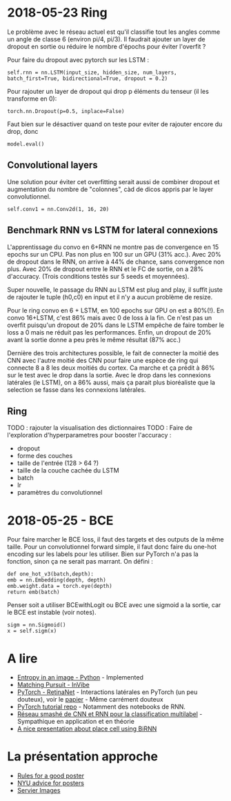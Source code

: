 # 2018-05-23 Ring
Le problème avec le réseau actuel est qu'il classifie tout les angles comme un angle de classe 6 (environ pi/4, pi/3). Il faudrait ajouter un layer de dropout en sortie ou réduire le nombre d'épochs pour éviter l'overfit ?

Pour faire du dropout avec pytorch sur les LSTM :

    self.rnn = nn.LSTM(input_size, hidden_size, num_layers, batch_first=True, bidirectional=True, dropout = 0.2)

Pour rajouter un layer de dropout qui drop p éléments du tenseur (il les transforme en 0):

    torch.nn.Dropout(p=0.5, inplace=False)


Faut bien sur le désactiver quand on teste pour eviter de rajouter encore du drop, donc

    model.eval()

## Convolutional layers
Une solution pour éviter cet overfitting serait aussi de combiner dropout et augmentation du nombre de "colonnes", càd de dicos appris par le layer convolutionnel.

    self.conv1 = nn.Conv2d(1, 16, 20)

## Benchmark RNN vs LSTM for lateral connexions
L'apprentissage du convo en 6+RNN ne montre pas de convergence en 15 epochs sur un CPU. Pas non plus en 100 sur un GPU (31% acc.). Avec 20% de dropout dans le RNN, on arrive à 44% de chance, sans convergence non plus. Avec 20% de dropout entre le RNN et le FC de sortie, on a 28% d'accuracy. (Trois conditions testés sur 5 seeds et moyennées).

Super nouvelle, le passage du RNN au LSTM est plug and play, il suffit juste de rajouter le tuple (h0,c0) en input et il n'y a aucun problème de resize.

Pour le ring convo en 6 + LSTM, en 100 epochs sur GPU on est a 80%(!). En convo 16+LSTM, c'est 86% mais avec 0 de loss à la fin. Ce n'est pas un overfit puisqu'un dropout de 20% dans le LSTM empêche de faire tomber le loss a 0 mais ne réduit pas les performances.
Enfin, un dropout de 20% avant la sortie donne a peu près le même résultat (87% acc.)

Dernière des trois architectures possible, le fait de connecter la moitié des CNN avec l'autre moitié des CNN pour faire une espèce de ring qui connecte 8 a 8 les deux moitiés du cortex. Ca marche et ça prédit à 86% sur le test avec le drop dans la sortie. Avec le drop dans les connexions latérales (le LSTM), on a 86% aussi, mais ça parait plus bioréaliste que la selection se fasse dans les connexions latérales.

## Ring
TODO : rajouter la visualisation des dictionnaires
TODO : Faire de l'exploration d'hyperparametres pour booster l'accuracy :
* dropout
* forme des couches
* taille de l'entrée (128 > 64 ?)
* taille de la couche cachée du LSTM
* batch
* lr
* paramètres du convolutionnel

# 2018-05-25 - BCE
Pour faire marcher le BCE loss, il faut des targets et des outputs de la même taille. Pour un convolutionnel forward simple, il faut donc faire du one-hot encoding sur les labels pour les utiliser. Bien sur PyTorch n'a pas la fonction, sinon ça ne serait pas marrant. On défini :

    def one_hot_v3(batch,depth):
    emb = nn.Embedding(depth, depth)
    emb.weight.data = torch.eye(depth)
    return emb(batch)
Penser soit a utiliser BCEwithLogit ou BCE avec une sigmoid a la sortie, car le BCE est instable (voir notes).

    sigm = nn.Sigmoid()
    x = self.sigm(x)

# A lire
* [Entropy in an image - Python](http://bugra.github.io/work/notes/2014-05-16/entropy-perplexity-image-text/) - Implemented
* [Matching Pursuit - InVibe](http://blog.invibe.net/posts/2015-05-22-a-hitchhiker-guide-to-matching-pursuit.html)
* [PyTorch - RetinaNet](https://github.com/kuangliu/pytorch-retinanet/blob/master/fpn.py) - Interactions latérales en PyTorch (un peu douteux), voir le [papier](https://arxiv.org/abs/1708.02002) - Même carrément douteux
* [PyTorch tutorial repo](https://github.com/ritchieng/the-incredible-pytorch) - Notamment des notebooks de RNN.
* [Réseau smashé de CNN et RNN pour la classification multilabel](https://arxiv.org/pdf/1604.04573.pdf) - Sympathique en application et en théorie
* [A nice presentation about place cell using BiRNN](http://slideplayer.com/slide/10066142/)

# La présentation approche
* [Rules for a good poster](https://www.ncbi.nlm.nih.gov/pmc/articles/PMC1876493/)
* [NYU advice for posters](http://www.personal.psu.edu/drs18/postershow/)
* [Servier Images](https://smart.servier.com/)
